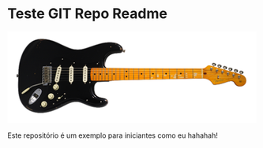 # Teste GIT Repo Readme

![David Gilmour Black Strat](./dave.png)

Este repositório é um exemplo para iniciantes como eu hahahah!

